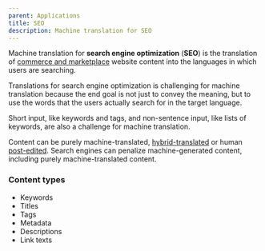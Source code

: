 ```yaml
---
parent: Applications
title: SEO
description: Machine translation for SEO
---
```


Machine translation for **search engine optimization** \(**SEO**\) is the translation of [commerce and marketplace](commerce-and-marketplaces.md) website content into the languages in which users are searching.

Translations for search engine optimization is challenging for machine translation because the end goal is not just to convey the meaning, but to use the words that the users actually search for in the target language.

Short input, like keywords and tags, and non-sentence input, like lists of keywords, are also a challenge for machine translation.

Content can be purely machine-translated, [hybrid-translated](../workflows/hybrid-translation.md) or human [post-edited](../workflows/post-editing.md). Search engines can penalize machine-generated content, including purely machine-translated content.

### Content types

- Keywords
- Titles
- Tags
- Metadata
- Descriptions
- Link texts
